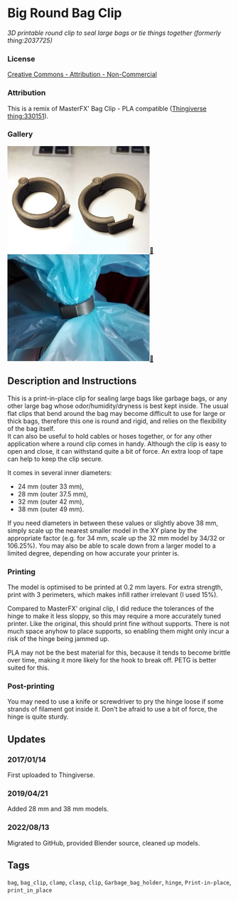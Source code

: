 # Big Round Bag Clip
*3D printable round clip to seal large bags or tie things together (formerly thing:2037725)*

### License
[Creative Commons - Attribution - Non-Commercial](https://creativecommons.org/licenses/by-nc/4.0/)

### Attribution
This is a remix of MasterFX' Bag Clip - PLA compatible ([Thingiverse thing:330151](https://www.thingiverse.com/thing:330151)).

### Gallery

![Photo 1](thumbs/photo1.jpg)[🔎](images/photo1.jpg) ![Photo 2](thumbs/photo2.jpg)[🔎](images/photo2.jpg)


## Description and Instructions

This is a print-in-place clip for sealing large bags like garbage bags, or any other large bag whose odor/humidity/dryness is best kept inside. The usual flat clips that bend around the bag may become difficult to use for large or thick bags, therefore this one is round and rigid, and relies on the flexibility of the bag itself.<br>
It can also be useful to hold cables or hoses together, or for any other application where a round clip comes in handy. Although the clip is easy to open and close, it can withstand quite a bit of force. An extra loop of tape can help to keep the clip secure.

It comes in several inner diameters:
- 24 mm (outer 33 mm),
- 28 mm (outer 37.5 mm),
- 32 mm (outer 42 mm),
- 38 mm (outer 49 mm).

If you need diameters in between these values or slightly above 38 mm, simply scale up the nearest smaller model in the XY plane by the appropriate factor (e.g. for 34 mm, scale up the 32 mm model by 34/32 or 106.25%). You may also be able to scale down from a larger model to a limited degree, depending on how accurate your printer is.


### Printing

The model is optimised to be printed at 0.2 mm layers.
For extra strength, print with 3 perimeters, which makes infill rather irrelevant (I used 15%).

Compared to MasterFX' original clip, I did reduce the tolerances of the hinge to make it less sloppy, so this may require a more accurately tuned printer.
Like the original, this should print fine without supports. There is not much space anyhow to place supports, so enabling them might only incur a risk of the hinge being jammed up.

PLA may not be the best material for this, because it tends to become brittle over time, making it more likely for the hook to break off. PETG is better suited for this.


### Post-printing

You may need to use a knife or screwdriver to pry the hinge loose if some strands of filament got inside it. Don't be afraid to use a bit of force, the hinge is quite sturdy.


## Updates

### 2017/01/14
First uploaded to Thingiverse.

### 2019/04/21
Added 28 mm and 38 mm models.

### 2022/08/13
Migrated to GitHub, provided Blender source, cleaned up models.


## Tags
`bag`, `bag_clip`, `clamp`, `clasp`, `clip`, `Garbage_bag_holder`, `hinge`, `Print-in-place`, `print_in_place`
